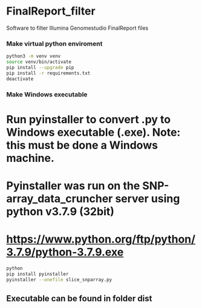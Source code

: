 # FinalReport_filter
Software to filter Illumina Genomestudio FinalReport files

### Make virtual python enviroment
```bash
python3 -m venv venv
source venv/bin/activate
pip install --upgrade pip
pip install -r requirements.txt
deactivate
```

### Make Windows executable 
# Run pyinstaller to convert .py to Windows executable (.exe). Note: this must be done a Windows machine.
# Pyinstaller was run on the SNP-array_data_cruncher server using python v3.7.9 (32bit)
# https://www.python.org/ftp/python/3.7.9/python-3.7.9.exe
```bash
python
pip install pyinstaller
pyinstaller --onefile slice_snparray.py
```
## Executable can be found in folder dist
